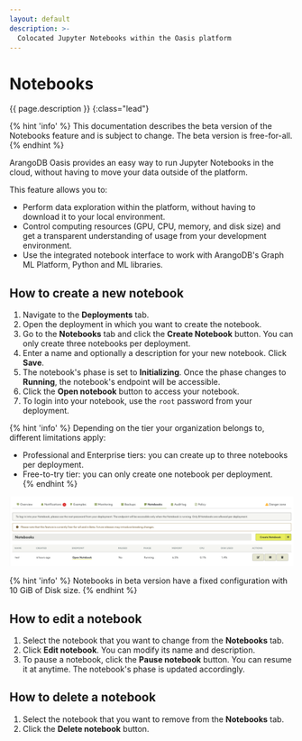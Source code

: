 ```yaml
---
layout: default
description: >-
  Colocated Jupyter Notebooks within the Oasis platform
---
```

# Notebooks

{{ page.description }}
{:class="lead"}

{% hint 'info' %}
This documentation describes the beta version of the Notebooks feature and is
subject to change. The beta version is free-for-all.
{% endhint %}

ArangoDB Oasis provides an easy way to run Jupyter Notebooks in the cloud,
without having to move your data outside of the platform.

This feature allows you to:

- Perform data exploration within the platform, without having to download it
to your local environment.
- Control computing resources (GPU, CPU, memory, and disk size) and get a 
transparent understanding of usage from your development environment.
- Use the integrated notebook interface to work with ArangoDB's Graph ML 
Platform, Python and ML libraries.

## How to create a new notebook

1. Navigate to the **Deployments** tab.
2. Open the deployment in which you want to create the notebook.
3. Go to the **Notebooks** tab and click the **Create Notebook** button.
You can only create three notebooks per deployment.
4. Enter a name and optionally a description for your new notebook. Click **Save**.
5. The notebook's phase is set to **Initializing**. Once the phase changes to
**Running**, the notebook's endpoint will be accessible.
6. Click the **Open notebook** button to access your notebook. 
7. To login into your notebook, use the `root` password from your deployment.

{% hint 'info' %}
Depending on the tier your organization belongs to, different limitations apply:
- Professional and Enterprise tiers: you can create up to three notebooks per deployment.
- Free-to-try tier: you can only create one notebook per deployment.  
{% endhint %}

![Notebooks](images/oasis-notebooks.png)

{% hint 'info' %}
Notebooks in beta version have a fixed configuration with 10 GiB of Disk size.
{% endhint %}

## How to edit a notebook

1. Select the notebook that you want to change from the **Notebooks** tab.
2. Click **Edit notebook**. You can modify its name and description.
3. To pause a notebook, click the **Pause notebook** button. You can resume it
at anytime. The notebook's phase is updated accordingly.

## How to delete a notebook

1. Select the notebook that you want to remove from the **Notebooks** tab.
2. Click the **Delete notebook** button.